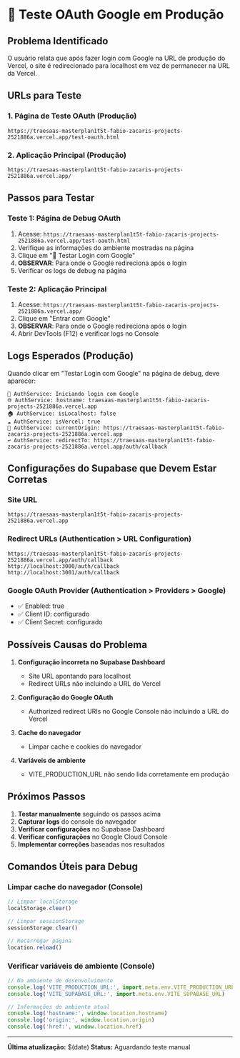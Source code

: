 # 🔐 Teste OAuth Google em Produção

## Problema Identificado
O usuário relata que após fazer login com Google na URL de produção do Vercel, o site é redirecionado para localhost em vez de permanecer na URL da Vercel.

## URLs para Teste

### 1. Página de Teste OAuth (Produção)
```
https://traesaas-masterplan1t5t-fabio-zacaris-projects-2521886a.vercel.app/test-oauth.html
```

### 2. Aplicação Principal (Produção)
```
https://traesaas-masterplan1t5t-fabio-zacaris-projects-2521886a.vercel.app/
```

## Passos para Testar

### Teste 1: Página de Debug OAuth
1. Acesse: `https://traesaas-masterplan1t5t-fabio-zacaris-projects-2521886a.vercel.app/test-oauth.html`
2. Verifique as informações do ambiente mostradas na página
3. Clique em "🚀 Testar Login com Google"
4. **OBSERVAR**: Para onde o Google redireciona após o login
5. Verificar os logs de debug na página

### Teste 2: Aplicação Principal
1. Acesse: `https://traesaas-masterplan1t5t-fabio-zacaris-projects-2521886a.vercel.app/`
2. Clique em "Entrar com Google"
3. **OBSERVAR**: Para onde o Google redireciona após o login
4. Abrir DevTools (F12) e verificar logs no Console

## Logs Esperados (Produção)

Quando clicar em "Testar Login com Google" na página de debug, deve aparecer:

```
🔐 AuthService: Iniciando login com Google
🌐 AuthService: hostname: traesaas-masterplan1t5t-fabio-zacaris-projects-2521886a.vercel.app
🏠 AuthService: isLocalhost: false
☁️ AuthService: isVercel: true
🔗 AuthService: currentOrigin: https://traesaas-masterplan1t5t-fabio-zacaris-projects-2521886a.vercel.app
↩️ AuthService: redirectTo: https://traesaas-masterplan1t5t-fabio-zacaris-projects-2521886a.vercel.app/auth/callback
```

## Configurações do Supabase que Devem Estar Corretas

### Site URL
```
https://traesaas-masterplan1t5t-fabio-zacaris-projects-2521886a.vercel.app
```

### Redirect URLs (Authentication > URL Configuration)
```
https://traesaas-masterplan1t5t-fabio-zacaris-projects-2521886a.vercel.app/auth/callback
http://localhost:3000/auth/callback
http://localhost:3001/auth/callback
```

### Google OAuth Provider (Authentication > Providers > Google)
- ✅ Enabled: true
- ✅ Client ID: configurado
- ✅ Client Secret: configurado

## Possíveis Causas do Problema

1. **Configuração incorreta no Supabase Dashboard**
   - Site URL apontando para localhost
   - Redirect URLs não incluindo a URL do Vercel

2. **Configuração do Google OAuth**
   - Authorized redirect URIs no Google Console não incluindo a URL do Vercel

3. **Cache do navegador**
   - Limpar cache e cookies do navegador

4. **Variáveis de ambiente**
   - VITE_PRODUCTION_URL não sendo lida corretamente em produção

## Próximos Passos

1. **Testar manualmente** seguindo os passos acima
2. **Capturar logs** do console do navegador
3. **Verificar configurações** no Supabase Dashboard
4. **Verificar configurações** no Google Cloud Console
5. **Implementar correções** baseadas nos resultados

## Comandos Úteis para Debug

### Limpar cache do navegador (Console)
```javascript
// Limpar localStorage
localStorage.clear()

// Limpar sessionStorage
sessionStorage.clear()

// Recarregar página
location.reload()
```

### Verificar variáveis de ambiente (Console)
```javascript
// No ambiente de desenvolvimento
console.log('VITE_PRODUCTION_URL:', import.meta.env.VITE_PRODUCTION_URL)
console.log('VITE_SUPABASE_URL:', import.meta.env.VITE_SUPABASE_URL)

// Informações do ambiente atual
console.log('hostname:', window.location.hostname)
console.log('origin:', window.location.origin)
console.log('href:', window.location.href)
```

---

**Última atualização:** $(date)
**Status:** Aguardando teste manual
